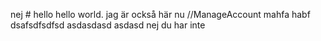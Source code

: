 nej # hello
hello world.
jag är också här nu //ManageAccount
mahfa habf
dsafsdfsdfsd
asdasdasd
asdasd
nej du har inte 
